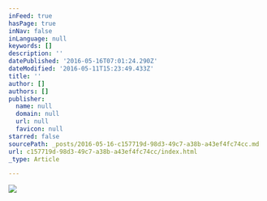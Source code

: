 ```yaml
---
inFeed: true
hasPage: true
inNav: false
inLanguage: null
keywords: []
description: ''
datePublished: '2016-05-16T07:01:24.290Z'
dateModified: '2016-05-11T15:23:49.433Z'
title: ''
author: []
authors: []
publisher:
  name: null
  domain: null
  url: null
  favicon: null
starred: false
sourcePath: _posts/2016-05-16-c157719d-98d3-49c7-a38b-a43ef4fc74cc.md
url: c157719d-98d3-49c7-a38b-a43ef4fc74cc/index.html
_type: Article

---
```

![](https://the-grid-user-content.s3-us-west-2.amazonaws.com/3f44ada7-6b3f-4fcf-82b7-4c5ae61aad17.jpg)